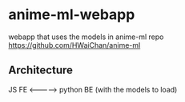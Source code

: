 # anime-ml-webapp
webapp that uses the models in anime-ml repo https://github.com/HWaiChan/anime-ml


## Architecture

JS FE <-----> python BE (with the models to load)
